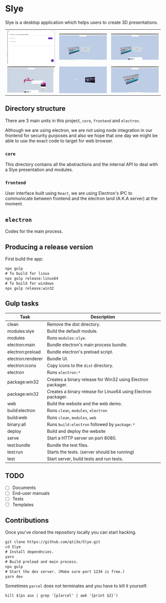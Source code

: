 # Slye

Slye is a desktop application which helps users to create 3D presentations.

|                               |                               |                               |
| ----------------------------- | ----------------------------- | ----------------------------- |
| <img src="screenshots/1.png"> | <img src="screenshots/2.png"> | <img src="screenshots/3.png"> |
| <img src="screenshots/4.png"> | <img src="screenshots/5.png"> | <img src="screenshots/6.png"> |

## Directory structure

There are 3 main units in this project, `core`, `frontend` and `electron`.

Although we are using electron, we are not using node integration in our
frontend for security purposes and also we hope that one day we might be
able to use the exact code to target for web browser.

### `core`

This directory contains all the abstractions and the internal API to deal with a
Slye presentation and modules.

### `frontend`

User interface built using `React`, we are using Electron's IPC to communicate
between frontend and the electron land (A.K.A server) at the moment.

## `electron`

Codes for the main process.

## Producing a release version

First build the app:

```
npx gulp
# To build for linux
npx gulp release:linux64
# To build for windows
npx gulp release:win32
```

## Gulp tasks

| Task              | Description                                                   |
| ----------------- | ------------------------------------------------------------- |
| clean             | Remove the dist directory.                                    |
| modules:slye      | Build the default module.                                     |
| modules           | Runs `modules:slye`.                                          |
| electron:main     | Bundle electron's main process bundle.                        |
| electron:preload  | Bundle electron's preload script.                             |
| electron:renderer | Bundle UI.                                                    |
| electron:icons    | Copy icons to the `dist` directory.                           |
| electron          | Runs `electron:*`                                             |
| package:win32     | Creates a binary release for Win32 using Electron packager.   |
| package:win32     | Creates a binary release for Linux64 using Electron packager. |
| web               | Build the website and the web demo.                           |
| build:electron    | Runs `clean`, `modules`, `electron`                           |
| build:web         | Runs `clean`, `modules`, `web`                                |
| binary:all        | Runs `build:electron` followed by `package:*`                 |
| deploy            | Build and deploy the website                                  |
| serve             | Start a HTTP server on port 8080.                             |
| test:bundle       | Bundle the test files.                                        |
| test:run          | Starts the tests. (server should be running)                  |
| test              | Start server, build tests and run tests.                      |

## TODO

- [ ] Documents
- [ ] End-user manuals
- [ ] Tests
- [ ] Templates

## Contributions

Once you've cloned the repository locally you can start hacking.

```
git clone https://github.com/qti3e/Slye.git
cd Slye
# Install dependncies.
yarn
# Build preload and main process.
npx gulp
# Start the dev server. (Make sure port 1234 is free.)
yarn dev
```

Sometimes `parcel` does not terminates and you have to kill it yourself:

```
kill $(ps aux | grep '[p]arcel' | awk '{print $2}')
```
